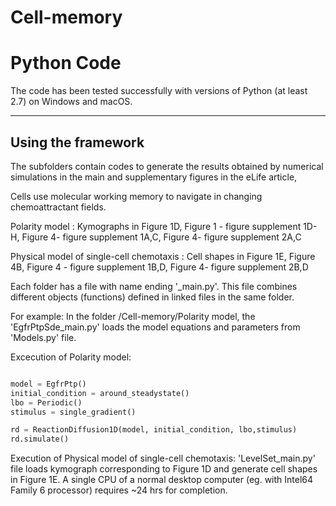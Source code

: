 # Cell-memory

Python Code
===================

The code has been tested successfully with versions of Python (at least 2.7) on Windows and macOS.

-------------------------
Using the framework
-------------------------

The subfolders contain codes to generate the results obtained by numerical simulations in the main and supplementary figures in the eLife article,

Cells use molecular working memory to navigate in changing chemoattractant fields.

Polarity model     : Kymographs in Figure 1D, Figure 1 - figure supplement 1D-H, Figure 4- figure supplement 1A,C, Figure 4- figure supplement 2A,C 

Physical model of single-cell chemotaxis : Cell shapes in Figure 1E, Figure 4B, Figure 4 - figure supplement 1B,D, Figure 4- figure supplement 2B,D


Each folder has a file with name ending '_main.py'. This file combines different objects (functions) defined in linked files in the same folder. 

For example: In the folder  /Cell-memory/Polarity model, the 'EgfrPtpSde_main.py' loads the model equations and parameters from 'Models.py' file. 

Excecution of Polarity model:
```python

model = EgfrPtp()
initial_condition = around_steadystate()
lbo = Periodic()
stimulus = single_gradient()

rd = ReactionDiffusion1D(model, initial_condition, lbo,stimulus)
rd.simulate()
```

Execution of Physical model of single-cell chemotaxis: 'LevelSet_main.py' file loads kymograph corresponding to Figure 1D and generate cell shapes in Figure 1E. A single CPU of a normal desktop computer (eg. with Intel64 Family 6 processor) requires ~24 hrs for completion.
